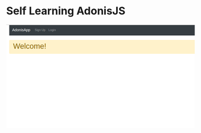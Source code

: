 # Self Learning AdonisJS
![alt text](https://github.com/Biggo6/adonis-js-learning/blob/master/1.png)

